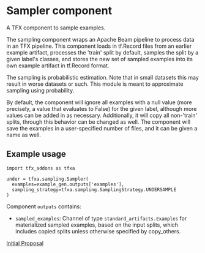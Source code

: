 # Sampler component

A TFX component to sample examples.

The sampling component wraps an Apache Beam pipeline to process
data in an TFX pipeline. This component loads in tf.Record files from
an earlier example artifact, processes the 'train' split by default,
samples the split by a given label's classes, and stores the new
set of sampled examples into its own example artifact in
tf.Record format.

The sampling is probabilistic estimation. Note that in small datasets
this may result in worse datasets or such. This module is meant to
approximate sampling using probability.

By default, the component will ignore all examples with a null value
(more precisely, a value that evaluates to False) for the given label,
although more values can be added in as necessary. Additionally, it will
copy all non-'train' splits, through this behavior can be changed as well.
The component will save the examples in a user-specified number of files,
and it can be given a name as well.

## Example usage
```
import tfx_addons as tfxa

under = tfxa.sampling.Sampler(
  examples=example_gen.outputs['examples'],
  sampling_strategy=tfxa.sampling.SamplingStrategy.UNDERSAMPLE
)
```

Component `outputs` contains:
  - `sampled_examples`: Channel of type `standard_artifacts.Examples` for
    materialized sampled examples, based on the input splits, which includes
    copied splits unless otherwise specified by copy_others.

[Initial Proposal](/tensorflow/tfx-addons/blob/main/proposals/20210721-sampling_component.md)
